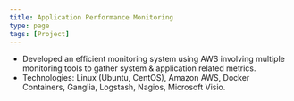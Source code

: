 ```yaml
---
title: Application Performance Monitoring
type: page
tags: [Project]
---
```


- Developed an efficient monitoring system using AWS involving multiple monitoring
tools to gather system & application related metrics. 
- Technologies: Linux (Ubuntu, CentOS), Amazon AWS, Docker Containers, Ganglia,
 Logstash, Nagios, Microsoft Visio.
